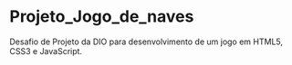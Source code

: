 # Projeto_Jogo_de_naves
Desafio de Projeto da DIO para desenvolvimento de um jogo em HTML5, CSS3 e JavaScript.
